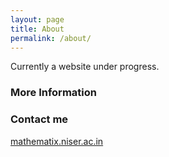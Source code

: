 ```yaml
---
layout: page
title: About
permalink: /about/
---
```


Currently a website under progress.

### More Information


### Contact me

[mathematix.niser.ac.in](mailto:mathematix.niser.ac.in)
